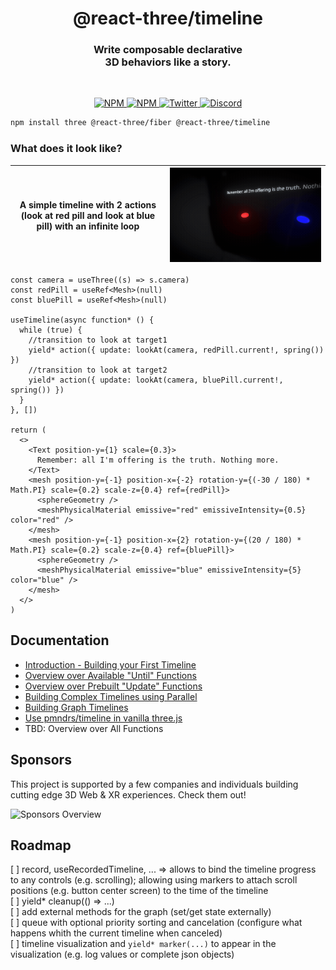 <h1 align="center">@react-three/timeline</h1>
<h3 align="center">Write composable declarative <br/> 3D behaviors like a story.</h3>
<br/>

<p align="center">
  <a href="https://npmjs.com/package/@react-three/timeline" target="_blank">
    <img src="https://img.shields.io/npm/v/@react-three/timeline?style=flat&colorA=000000&colorB=000000" alt="NPM" />
  </a>
  <a href="https://npmjs.com/package/@react-three/timeline" target="_blank">
    <img src="https://img.shields.io/npm/dt/@react-three/timeline.svg?style=flat&colorA=000000&colorB=000000" alt="NPM" />
  </a>
  <a href="https://twitter.com/pmndrs" target="_blank">
    <img src="https://img.shields.io/twitter/follow/pmndrs?label=%40pmndrs&style=flat&colorA=000000&colorB=000000&logo=twitter&logoColor=000000" alt="Twitter" />
  </a>
  <a href="https://discord.gg/ZZjjNvJ" target="_blank">
    <img src="https://img.shields.io/discord/740090768164651008?style=flat&colorA=000000&colorB=000000&label=discord&logo=discord&logoColor=000000" alt="Discord" />
  </a>
</p>

```bash
npm install three @react-three/fiber @react-three/timeline
```


### What does it look like?

| A simple timeline with 2 actions (look at red pill and look at blue pill) with an infinite loop | ![render of the above code](./docs/getting-started/basic-example.gif) |
| --------------------------------------------------------------------------------------------------------------------------------------------------- | --------------------------------------------------------------------- |

```tsx
const camera = useThree((s) => s.camera)
const redPill = useRef<Mesh>(null)
const bluePill = useRef<Mesh>(null)

useTimeline(async function* () {
  while (true) {
    //transition to look at target1
    yield* action({ update: lookAt(camera, redPill.current!, spring()) })
    //transition to look at target2
    yield* action({ update: lookAt(camera, bluePill.current!, spring()) })
  }
}, [])

return (
  <>
    <Text position-y={1} scale={0.3}>
      Remember: all I'm offering is the truth. Nothing more.
    </Text>
    <mesh position-y={-1} position-x={-2} rotation-y={(-30 / 180) * Math.PI} scale={0.2} scale-z={0.4} ref={redPill}>
      <sphereGeometry />
      <meshPhysicalMaterial emissive="red" emissiveIntensity={0.5} color="red" />
    </mesh>
    <mesh position-y={-1} position-x={2} rotation-y={(20 / 180) * Math.PI} scale={0.2} scale-z={0.4} ref={bluePill}>
      <sphereGeometry />
      <meshPhysicalMaterial emissive="blue" emissiveIntensity={5} color="blue" />
    </mesh>
  </>
)
```

## Documentation

- [Introduction - Building your First Timeline]()
- [Overview over Available "Until" Functions]()
- [Overview over Prebuilt "Update" Functions]()
- [Building Complex Timelines using Parallel]()
- [Building Graph Timelines]()
- [Use pmndrs/timeline in vanilla three.js]()
- TBD: Overview over All Functions

## Sponsors

This project is supported by a few companies and individuals building cutting edge 3D Web & XR experiences. Check them out!

![Sponsors Overview](https://bbohlender.github.io/sponsors/screenshot.png)

## Roadmap

[ ] record, useRecordedTimeline, ... => allows to bind the timeline progress to any controls (e.g. scrolling); allowing using markers to attach scroll positions (e.g. button center screen) to the time of the timeline  
[ ] yield* cleanup(() => ...)  
[ ] add external methods for the graph (set/get state externally)  
[ ] queue with optional priority sorting and cancelation (configure what happens whith the current timeline when canceled)  
[ ] timeline visualization and `yield* marker(...)` to appear in the visualization (e.g. log values or complete json objects)
